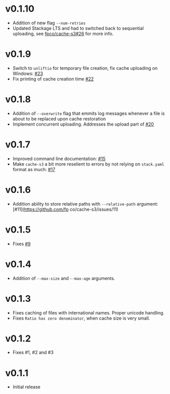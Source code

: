 # v0.1.10

* Addition of new flag `--num-retries`
* Updated Stackage LTS and had to switched back to sequential uploading, see [fpco/cache-s3#26](https://github.com/fpco/cache-s3/issues/26) for more info.

# v0.1.9

* Switch to `unliftio` for temporary file creation, fix cache uploading on Windows: [#23](https://github.com/fpco/cache-s3/issues/23)
* Fix printing of cache creation time [#22](https://github.com/fpco/cache-s3/pull/22)

# v0.1.8

* Addition of `--overwrite` flag that emmits log messages whenever a file is about to be replaced
  upon cache restoration
* Implement concurrent uploading. Addresses the upload part of [#20](https://github.com/fpco/cache-s3/issues/20)

# v0.1.7

* Improved command line documentation: [#15](https://github.com/fpco/cache-s3/issues/15)
* Make `cache-s3` a bit more reselient to errors by not relying on `stack.yaml` format as much: [#17](https://github.com/fpco/cache-s3/issues/17)

# v0.1.6

* Addition ability to store relative paths with `--relative-path` argument: [#11](https://github.com/fp
co/cache-s3/issues/11)

# v0.1.5

* Fixes [#9](https://github.com/fpco/cache-s3/issues/9)

# v0.1.4

* Addition of `--max-size` and `--max-age` arguments.

# v0.1.3

* Fixes caching of files with international names. Proper unicode handling.
* Fixes `Ratio has zero denominator`, when cache size is very small.

# v0.1.2

* Fixes #1, #2 and #3

# v0.1.1

* Initial release
